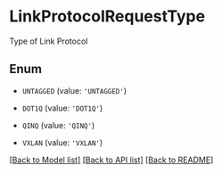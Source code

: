 # LinkProtocolRequestType

Type of Link Protocol

## Enum

* `UNTAGGED` (value: `'UNTAGGED'`)

* `DOT1Q` (value: `'DOT1Q'`)

* `QINQ` (value: `'QINQ'`)

* `VXLAN` (value: `'VXLAN'`)

[[Back to Model list]](../README.md#documentation-for-models) [[Back to API list]](../README.md#documentation-for-api-endpoints) [[Back to README]](../README.md)


